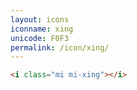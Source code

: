 ```yaml
---
layout: icons
iconname: xing
unicode: F0F3
permalink: /icon/xing/
---
```


``` html
<i class="mi mi-xing"></i>
```
